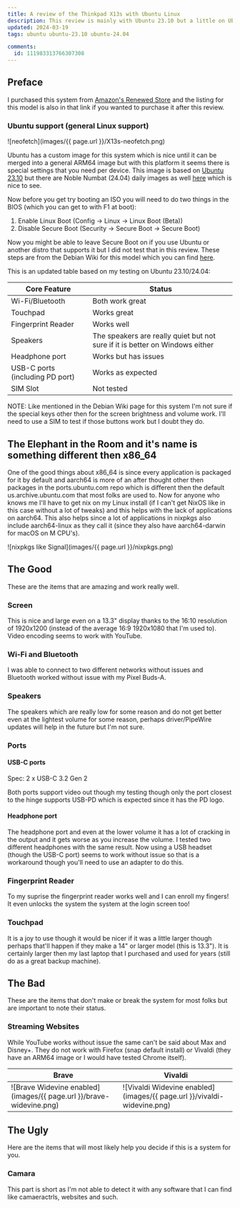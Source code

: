 ```yaml
---
title: A review of the Thinkpad X13s with Ubuntu Linux
description: This review is mainly with Ubuntu 23.10 but a little on Ubuntu 24.04
updated: 2024-03-19
tags: ubuntu ubuntu-23.10 ubuntu-24.04 

comments:
  id: 111983313766307308
---
```


## Preface

I purchased this system from [Amazon's Renewed Store](https://www.amazon.com/dp/B0BVWKM463?psc=1&ref=ppx_yo2ov_dt_b_product_details#renewedProgramDescriptionBtfSection) and the listing for this model is also in that link if you wanted to purchase it after this review. 

### Ubuntu support (general Linux support)

![neofetch](images/{{ page.url }}/X13s-neofetch.png)

Ubuntu has a custom image for this system which is nice until it can be merged into a general ARM64 image but with this platform it seems there is special settings that you need per device. This image is based on [Ubuntu 23.10](https://cdimage.ubuntu.com/ubuntu/releases/23.10.1/release/ubuntu-23.10.1-desktop-arm64+x13s.iso) but there are Noble Numbat (24.04) daily images as well [here](https://cdimage.ubuntu.com/daily-live/current/noble-desktop-arm64+x13s.iso) which is nice to see.

Now before you get try booting an ISO you will need to do two things in the BIOS (which you can get to with F1 at boot):

1. Enable Linux Boot (Config -> Linux -> Linux Boot (Beta))
2. Disable Secure Boot (Security -> Secure Boot -> Secure Boot)

Now you might be able to leave Secure Boot on if you use Ubuntu or another distro that supports it but I did not test that in this review. These steps are from the Debian Wiki for this model which you can find [here](https://wiki.debian.org/InstallingDebianOn/Thinkpad/X13s#BIOS_configuration). 

This is an updated table based on my testing on Ubuntu 23.10/24.04:

| Core Feature | Status |
| ------------ | ------ |
| Wi-Fi/Bluetooth | Both work great |
| Touchpad | Works great |
| Fingerprint Reader | Works well |
| Speakers | The speakers are really quiet but not sure if it is better on Windows either |
| Headphone port | Works but has issues |
| USB-C ports (including PD port) | Works as expected |
| SIM Slot | Not tested | 

NOTE: Like mentioned in the Debian Wiki page for this system I'm not sure if the special keys other then for the screen brightness and volume work. I'll need to use a SIM to test if those buttons work but I doubt they do.

## The Elephant in the Room and it's name is something different then x86_64

One of the good things about x86_64 is since every application is packaged for it by default and aarch64 is more of an after thought other then packages in the ports.ubuntu.com repo which is different then the default us.archive.ubuntu.com that most folks are used to. Now for anyone who knows me I'll have to get nix on my Linux install (if I can't get NixOS like in this case without a lot of tweaks) and this helps with the lack of applications on aarch64. This also helps since a lot of applications in nixpkgs also include aarch64-linux as they call it (since they also have aarch64-darwin for macOS on M CPU's).

![nixpkgs like Signal](images/{{ page.url }}/nixpkgs.png)

## The Good

These are the items that are amazing and work really well.

### Screen

This is nice and large even on a 13.3" display thanks to the 16:10 resolution of 1920x1200 (instead of the average 16:9 1920x1080 that I'm used to). Video encoding seems to work with YouTube. 

### Wi-Fi and Bluetooth

I was able to connect to two different networks without issues and Bluetooth worked without issue with my Pixel Buds-A.

### Speakers

The speakers which are really low for some reason and do not get better even at the lightest volume for some reason, perhaps driver/PipeWire updates will help in the future but I'm not sure.

### Ports

#### USB-C ports

Spec: 2 x USB-C 3.2 Gen 2

Both ports support video out though my testing though only the port closest to the hinge supports USB-PD which is expected since it has the PD logo.

#### Headphone port

The headphone port and even at the lower volume it has a lot of cracking in the output and it gets worse as you increase the volume. I tested two different headphones with the same result. Now using a USB headset (though the USB-C port) seems to work without issue so that is a workaround though you'll need to use an adapter to do this.

### Fingerprint Reader

To my suprise the fingerprint reader works well and I can enroll my fingers! It even unlocks the system the system at the login screen too!

### Touchpad

It is a joy to use though it would be nicer if it was a little larger though perhaps that'll happen if they make a 14" or larger model (this is 13.3"). It is certainly larger then my last laptop that I purchased and used for years (still do as a great backup machine).

## The Bad

These are the items that don't make or break the system for most folks but are important to note their status.

### Streaming Websites

While YouTube works without issue the same can't be said about Max and Disney+. They do not work with Firefox (snap default install) or Vivaldi (they have an ARM64 image or I would have tested Chrome itself). 

| Brave | Vivaldi |
| ----- | ------- |
| ![Brave Widevine enabled](images/{{ page.url }}/brave-widevine.png) | ![Vivaldi Widevine enabled](images/{{ page.url }}/vivaldi-widevine.png) |

## The Ugly

Here are the items that will most likely help you decide if this is a system for you.

### Camara

This part is short as I'm not able to detect it with any software that I can find like camaeractrls, websites and such.
